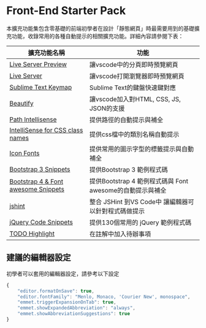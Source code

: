 # Front-End Starter Pack
本擴充功能集包含零基礎的前端初學者在設計「靜態網頁」時最需要用到的基礎擴充功能，收錄常用的各種自動提示的相關擴充功能。詳細內容請參閱下表：


|擴充功能名稱|功能| 
|---|---|
|[Live Server Preview](https://marketplace.visualstudio.com/items?itemName=negokaz.live-server-preview)|讓vscode中的分頁即時預覽網頁|
|[Live Server](https://marketplace.visualstudio.com/items?itemName=ritwickdey.LiveServer)|讓vscode打開瀏覽器即時預覽網頁|
|[Sublime Text Keymap](https://marketplace.visualstudio.com/items?itemName=ms-vscode.sublime-keybindings)|Sublime Text的鍵盤快速鍵對應|
|[Beautify](https://marketplace.visualstudio.com/items?itemName=HookyQR.beautify)|讓vscode加入對HTML, CSS, JS, JSON的支援|
|[Path Intellisense](https://marketplace.visualstudio.com/items?itemName=christian-kohler.path-intellisense)|提供路徑的自動提示與補全|
|[IntelliSense for CSS class names](https://marketplace.visualstudio.com/items?itemName=Zignd.html-css-class-completion)|提供css檔中的類別名稱自動提示|
|[Icon Fonts](https://marketplace.visualstudio.com/items?itemName=idleberg.icon-fonts)|提供常用的圖示字型的標籤提示與自動補全|
|[Bootstrap 3 Snippets](https://marketplace.visualstudio.com/items?itemName=wcwhitehead.bootstrap-3-snippets)|提供Bootstrap 3 範例程式碼|
|[Bootstrap 4 & Font awesome Snippets](https://marketplace.visualstudio.com/items?itemName=thekalinga.bootstrap4-vscode)|提供Bootstrap 4 範例程式碼與 Font awesome的自動提示與補全|
|[jshint](https://marketplace.visualstudio.com/items?itemName=dbaeumer.jshint)|整合 JSHint 到VS Code中 讓編輯器可以針對程式碼做提示|
|[jQuery Code Snippets](https://marketplace.visualstudio.com/items?itemName=donjayamanne.jquerysnippets)|提供130個常用的 jQuery 範例程式碼|
|[TODO Highlight](https://marketplace.visualstudio.com/items?itemName=wayou.vscode-todo-highlight)|在註解中加入待辦事項|

## 建議的編輯器設定
初學者可以套用的編輯器設定，請參考以下設定
```javascript
{
    "editor.formatOnSave": true,
    "editor.fontFamily": "Menlo, Monaco, 'Courier New', monospace",
    "emmet.triggerExpansionOnTab": true,
    "emmet.showExpandedAbbreviation": "always",
    "emmet.showAbbreviationSuggestions": true
}
```